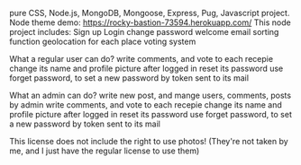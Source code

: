 pure CSS, Node.js, MongoDB, Mongoose, Express, Pug, Javascript project.
Node theme demo: https://rocky-bastion-73594.herokuapp.com/ 
This node project includes:
Sign up
Login
change password
welcome email
sorting function
geolocation for each place
voting system

What a regular user can do?
write comments, and vote to each recepie
change its name and profile picture after logged in
reset its password
use forget password, to set a new password by token sent to its mail

What an admin can do?
write new post, and mange users, comments, posts by admin
write comments, and vote to each recepie
change its name and profile picture after logged in
reset its password
use forget password, to set a new password by token sent to its mail

This license does not include the right to use photos! (They're not taken by me, and I just have the regular license to use them)
